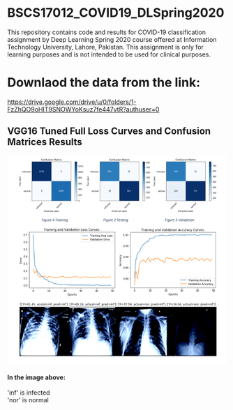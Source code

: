 # BSCS17012_COVID19_DLSpring2020
 This repository contains code and results for COVID-19 classification assignment by Deep Learning Spring 2020 course offered at Information Technology University, Lahore, Pakistan. This assignment is only for learning purposes and is not intended to be used for clinical purposes.

# Downlaod the data from the link:
https://drive.google.com/drive/u/0/folders/1-FzZhQO9oHIT9SNOWYoKsuz7fe447vtR?authuser=0

## VGG16 Tuned Full Loss Curves and Confusion Matrices Results
![](figure/VGG16_FullTuned_results.PNG?raw=true "VGG16 Fully Tuned")
#### In the image above:
'inf' is infected </br>
'nor' is normal  </br>
